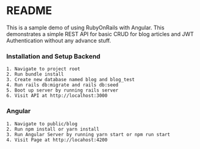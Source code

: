 # README
This is a sample demo of using RubyOnRails with Angular. 
This demonstrates a simple REST API for basic CRUD for blog articles
and JWT Authentication without any advance stuff.

### Installation and Setup Backend
    1. Navigate to project root
    2. Run bundle install
    3. Create new database named blog and blog_test
    4. Run rails db:migrate and rails db:seed
    5. Boot up server by running rails server
    6. Visit API at http://localhost:3000
### Angular
    1. Navigate to public/blog
    2. Run npm install or yarn install
    3. Run Angular Server by running yarn start or npm run start
    4. Visit Page at http://locahost:4200
